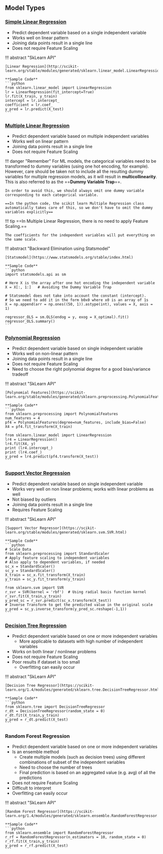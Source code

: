 ## Model Types
### [Simple Linear Regression](../stats-reg/#simple-linear-regression-model)

- Predict dependent variable based on a single independent variable
- Works well on linear pattern
- Joining data points result in a single line
- Does not require Feature Scaling

!!! abstract "SkLearn API"

    [Linear Regression](http://scikit-learn.org/stable/modules/generated/sklearn.linear_model.LinearRegression.html)

    **Sample Code**
    ```python
    from sklearn.linear_model import LinearRegression
    lr = LinearRegression(fit_intercept=True)
    lr.fit(X_train, y_train)
    intercept = lr.intercept_
    coefficient = lr.coef_
    y_pred = lr.predict(X_test)
    ```

### [Multiple Linear Regression](../stats-reg/#multiple-linear-regression-model)

- Predict dependent variable based on multiple independent variables
- Works well on linear pattern
- Joining data points result in a single line
- Does not require Feature Scaling

!!! danger "Remember"
    For ML models, the categorical variables need to be transformed to dummy variables (using one hot encoding, for example). However, care should be taken not to include all the resulting dummy variables for multiple regression models, as it will result in **multicollinearity**. This is also referred to as the ==**Dummy Variable Trap**==. 

    In order to avoid this, we should always omit one dummy variable corresponding to each categorical variable.

    ==In the python code, the scikit learn Multiple Regression class automatically takes care of this, so we don't have to omit the dummy variables explicitly==

!!! tip
    ==In Multiple Linear Regression, there is no need to apply Feature Scaling.== 
    
    The coefficients for the independent variables will put everything on the same scale.

!!! abstract "Backward Elimination using Statsmodel"

    [Statsmodel](https://www.statsmodels.org/stable/index.html)

    **Sample Code**
    ```python
    import statsmodels.api as sm

    # Here X is the array after one hot encoding the independent variable
    X = X[:, 1:]   # Avoiding the Dummy Variable Trap

    # Statsmodel does not take into account the constant (intercept).
    # So we need to add it in the form b0x0 where x0 is an array of 1s
    X = np.append(arr = np.ones((50, 1)).astype(int), values = X, axis = 1)

    regressor_OLS = sm.OLS(endog = y, exog = X_optimal).fit()
    regressor_OLS.summary()
    ```

### [Polynomial Regression](../stats-reg/#polynomial-regression-model)

- Predict dependent variable based on single independent variable
- Works well on non-linear pattern
- Joining data points result in a single line
- Does not require Feature Scaling
- Need to choose the right polynomial degree for a good bias/variance tradeoff

!!! abstract "SkLearn API"

    [Polynomial Features](https://scikit-learn.org/stable/modules/generated/sklearn.preprocessing.PolynomialFeatures.html)

    **Sample Code**
    ```python
    from sklearn.preprocessing import PolynomialFeatures
    num_features = 4
    pf4 = PolynomialFeatures(degree=num_features, include_bias=False)
    X4 = pf4.fit_transform(X_train)

    from sklearn.linear_model import LinearRegression
    lr4 = LinearRegression()
    lr4.fit(X4, y)
    print (lr4.intercept_)
    print (lr4.coef_)
    y_pred = lr4.predict(pf4.transform(X_test))
    ```

### [Support Vector Regression](../stats-reg/#support-vector-regression-model)

- Predict dependent variable based on single independent variable
- Works very well on non linear problems; works with linear problems as well
- Not biased by outliers
- Joining data points result in a single line
- Requires Feature Scaling

!!! abstract "SkLearn API"

    [Support Vector Regressor](https://scikit-learn.org/stable/modules/generated/sklearn.svm.SVR.html)

    **Sample Code**
    ```python
    # Scale Data
    from sklearn.preprocessing import StandardScaler
    # Apply feature scaling to independent variables
    # Also apply to dependent variables, if needed
    sc_x = StandardScaler()
    sc_y = StandardScaler()
    X_train = sc_x.fit_transform(X_train)
    y_train = sc_y.fit_transform(y_train)

    from sklearn.svm import SVR
    r_svr = SVR(kernel = 'rbf')  # Using radial basis function kernel
    r_svr.fit(X_train,y_train)
    y_pred_sc = r_svr.predict(sc_x.transform(X_test))
    # Inverse Transform to get the predicted value in the original scale
    y_pred = sc_y.inverse_transform(y_pred_sc.reshape(-1,1))
    ```

### [Decision Tree Regression](../stats-reg/#decision-tree-regression)

- Predict dependent variable based on one or more independent variables
    - More applicable to datasets with high number of independent variables
- Works on both linear / nonlinear problems
- Does not require Feature Scaling
- Poor results if dataset is too small
    - Overfitting can easily occur

!!! abstract "SkLearn API"

    [Decision Tree Regressor](https://scikit-learn.org/1.4/modules/generated/sklearn.tree.DecisionTreeRegressor.html)

    **Sample Code**
    ```python
    from sklearn.tree import DecisionTreeRegressor
    r_dt = DecisionTreeRegressor(random_state = 0)
    r_dt.fit(X_train,y_train)
    y_pred = r_dt.predict(X_test)
    ```

### Random Forest Regression

- Predict dependent variable based on one or more independent variables
- Is an ensemble method
    - Create multiple models (such as decision trees) using different combinations of subset of the independent variables
    - Need to choose the number of trees
    - Final prediction is based on an aggregated value (e.g. avg) of all the predictions
- Does not require Feature Scaling
- Difficult to interpret
- Overfitting can easily occur

!!! abstract "SkLearn API"

    [Random Forest Regressor](https://scikit-learn.org/1.4/modules/generated/sklearn.ensemble.RandomForestRegressor.html)

    **Sample Code**
    ```python
    from sklearn.ensemble import RandomForestRegressor
    r_rf = RandomForestRegressor(n_estimators = 10, random_state = 0)
    r_rf.fit(X_train,y_train)
    y_pred = r_rf.predict(X_test)
    ```